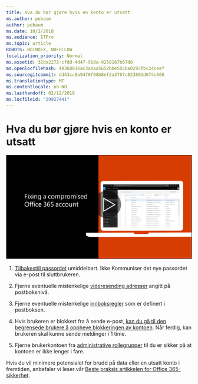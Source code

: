 ```yaml
---
title: Hva du bør gjøre hvis en konto er utsatt
ms.author: pebaum
author: pebaum
ms.date: 10/2/2018
ms.audience: ITPro
ms.topic: article
ROBOTS: NOINDEX, NOFOLLOW
localization_priority: Normal
ms.assetid: 32da2272-cfdd-4d47-91da-9258167b67d8
ms.openlocfilehash: 40368816ac3a8aa5652bbe502ba0293fbc24ceef
ms.sourcegitcommit: dd43cc0a9470f98b8ef2a3787c823801d674c666
ms.translationtype: MT
ms.contentlocale: nb-NO
ms.lasthandoff: 02/12/2019
ms.locfileid: "29927441"
---
```

# <a name="recommended-steps-to-take-if-an-account-is-compromised"></a>Hva du bør gjøre hvis en konto er utsatt

[![Rette en utsatt Office 365-konto](media/797f355b-22a1-468e-91a4-a9d5bc45b19a.png)](https://www.microsoft.com/videoplayer/embed/RE2jvOb?pid=ocpVideo0-innerdiv-oneplayer&amp;postJsllMsg=true&amp;maskLevel=20&amp;autoplay=true)
  
1. [Tilbakestill passordet](https://support.office.com/article/7a5d073b-7fae-4aa5-8f96-9ecd041aba9c) umiddelbart. Ikke Kommuniser det nye passordet via e-post til sluttbrukeren. 
    
2. Fjerne eventuelle mistenkelige [videresending adresser](https://support.office.com/article/ab5eb117-0f22-4fa7-a662-3a6bdb0add74) angitt på postboksnivå. 
    
3. Fjerne eventuelle mistenkelige [innboksregler](https://support.office.com/article/1433E3A0-7FB0-4999-B536-50E05CB67FED) som er definert i postboksen. 
    
4. Hvis brukeren er blokkert fra å sende e-post, [kan du gå til den begrensede brukere å oppheve blokkeringen av kontoen](https://protection.office.com/?hash=/restrictedusers). Når ferdig, kan brukeren skal kunne sende meldinger i 1 time.
    
5. Fjerne brukerkontoen fra [administrative rollegrupper](https://support.office.com/article/eac4d046-1afd-4f1a-85fc-8219c79e1504) til du er sikker på at kontoen er ikke lenger i fare. 
    
Hvis du vil minimere potensialet for brudd på data eller en utsatt konto i fremtiden, anbefaler vi leser vår [Beste praksis artikkelen for Office 365-sikkerhet](https://support.office.com/article/9295e396-e53d-49b9-ae9b-0b5828cdedc3).
  

